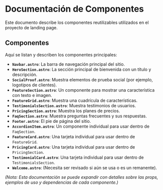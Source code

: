 # Documentación de Componentes

Este documento describe los componentes reutilizables utilizados en el proyecto de landing page.

## Componentes

Aquí se listan y describen los componentes principales:

*   **`Navbar.astro`**: La barra de navegación principal del sitio.
*   **`HeroSection.astro`**: La sección principal de bienvenida con un título y descripción.
*   **`SocialProof.astro`**: Muestra elementos de prueba social (por ejemplo, logotipos de clientes).
*   **`FeatureSection.astro`**: Un componente para mostrar una característica con texto e imagen.
*   **`FeatureGrid.astro`**: Muestra una cuadrícula de características.
*   **`TestimonialsSection.astro`**: Muestra testimonios de usuarios.
*   **`PricingSection.astro`**: Muestra los planes de precios.
*   **`FaqSection.astro`**: Muestra preguntas frecuentes y sus respuestas.
*   **`Footer.astro`**: El pie de página del sitio.
*   **`AccordionItem.astro`**: Un componente individual para usar dentro de `FaqSection`.
*   **`FeatureCard.astro`**: Una tarjeta individual para usar dentro de `FeatureGrid`.
*   **`PricingCard.astro`**: Una tarjeta individual para usar dentro de `PricingSection`.
*   **`TestimonialCard.astro`**: Una tarjeta individual para usar dentro de `TestimonialsSection`.
*   **`Welcome.astro`**: (Necesita ser revisado si aún se usa o es un remanente).

*(Nota: Esta documentación se puede expandir con detalles sobre las props, ejemplos de uso y dependencias de cada componente.)*

